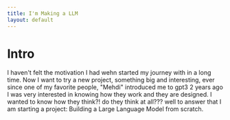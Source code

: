 ```yaml
---
title: I'm Making a LLM
layout: default
---
```

# Intro
I haven't felt the motivation I had wehn started my journey with in a long time.
Now I want to try a new project, something big and interesting, ever since one
of my favorite people, "Mehdi" introduced me to gpt3 2 years ago I was very 
interested in knowing how they work and they are designed.
I wanted to know how they think?! do they think at all??? well to answer that 
I am starting a project: Building a Large Language Model from scratch.
